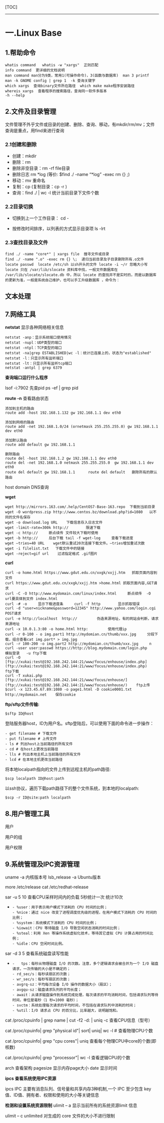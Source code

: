 [TOC]



------

# 一.Linux Base

## 1.帮助命令

```
whatis command   whatis -w "xargs"  正则匹配
info command  更详细的文档说明
man command man分为9类，常用1(可操作命令)，3(函数与数据库)  man 3 printf
man -k GNOME config | grep 1  -k 查询关键字
which xargs  查询binary文件所在路径  which make make程序安装路径
whereis xargs  查看程序的搜索路径，查询同一软件多版本
-h --help 

```

## 2.文件及目录管理

文件管理不外乎文件或目录的创建、删除、查询、移动，有mkdir/rm/mv；文件查询是重点，用find来进行查询

### 2.1创建和删除

- 创建：mkdir
- 删除：rm
- 删除非空目录：rm -rf file目录
- 删除日志 rm *log (等价: $find ./ -name “*log” -exec rm {} ;)
- 移动：mv  重命名
- 复制：cp (复制目录：cp -r )
- 查询：find ./ | wc -l    统计当前目录下文件个数

### 2.2目录切换

- 切换到上一个工作目录： cd -

- 按修改时间排序，以列表的方式显示目录项 ls -lrt  

### 2.3查找目录及文件

```
find ./ -name "core*" | xargs file  搜寻文件或目录
find ./ -name ".o" -exec rm {} \;  递归当前目录及子目录删除所有.o文件
locate passwd  locate /etc/sh 以sh开头的文件 locate -i ~/r 忽略大小写
locate 只在 /var/lib/slocate 资料库中找，一般文件数据库在 /var/lib/slocate/slocate.db 中，所以 locate 的查找并不是实时的，而是以数据库的更新为准，一般是系统自己维护，也可以手工升级数据库 ，命令为：
```



## 文本处理

## 7.网络工具

**netstat** 显示各种网络相关信息

```
netstat -anp：显示系统端口使用情况
netstat -nupl：UDP类型的端口
netstat -ntpl：TCP类型的端口
netstat -na|grep ESTABLISHED|wc -l：统计已连接上的，状态为"established"
netstat -l：只显示所有监听端口
netstat -lt：只显示所有监听tcp端口
netstat -antpl | grep 6379   
```

**查询端口运行什么程序**

lsof -i:7902 先查pid     ps -ef | grep pid 

**route -n**   查看路由状态

```
添加到主机的路由
route add -host 192.168.1.132 gw 192.168.1.1 dev eth0

添加到网络的路由
route add -net 192.168.1.0/24 (ornetmask 255.255.255.0) gw 192.168.1.1 dev eth0

添加默认路由
route add default gw 192.168.1.1

删除路由
route del -host 192.168.1.2 gw 192.168.1.1 dev eth0
route del -net 192.168.1.0 netmask 255.255.255.0  gw 192.168.1.1 dev eth0
route del default gw 192.168.1.1      route del default   删除所有的默认路由
```

host domain    DNS查询

**wget** 

```
wget http://mirrors.163.com/.help/CentOS7-Base-163.repo  下载到当前目录
wget -O wordpress.zip http://www.centos.bz/download.php?id=1080   以不同的文件名保存
wget -o download.log URL    下载信息存入日志文件
wget -limit-rate=300k http://        限速下载
wget -c http://     断点续传 文件较大下载时使用
wget -b http://     后台下载 tail -f wget-log     查看下载进度
wget –tries=40 URL    wget默认重试20次连接下载文件。–tries增加重试次数
wget -i filelist.txt   下载文件中的链接
wget -reject=gif url    过滤指定格式 .gif图片

```

**curl**

```
curl -o home.html https://www.gdut.edu.cn/xxgk/xxjj.htm   抓取页面内容到文件
curl https://www.gdut.edu.cn/xxgk/xxjj.htm >home.html 抓取页面内容,GET请求
curl -C -O http://www.mydomain.com/linux/index.html     断点续传  -O url要具体到文件 index.html
curl -# -o     显示下载进度条     curl -f http        显示抓取错误
curl -d "user=nickname&password=12345" http://www.yahoo.com/login.cgi   POST请求
curl -e http://localhost  http://         伪造来源地址，有的网站会判断，请求来源地址
curl -x 10.0.1.3:80 -o home.html http:         使用代理ip
curl -r 0-100 - o img.part1 http://mydomian.cn/thumb/xxx.jpg     分段下载，组合查看cat img.part* > img.jpg
curl -r 100-200 -o img.part2 http://mydomian.cn/thumb/xxx.jpg     n
curl -user user:passwd https://http://blog.mydomain.com/login.php     模拟登录   -u ftp下载
curl -O [ftp://xukai:test@192.168.242.144:21/www/focus/enhouse/index.php](ftp://xukai:test@192.168.242.144:21/www/focus/enhouse/index.php)    ftp下载
curl -T xukai.php [ftp://xukai:test@192.168.242.144:21/www/focus/enhouse/](ftp://xukai:test@192.168.242.144:21/www/focus/enhouse/)    ftp上传
$curl -x 123.45.67.89:1080 -o page1.html -D cookie0001.txt http://mydomain.net    保存cookie
```

**ftp/sftp文件传输:**

```
$sftp ID@host
```

登陆服务器host，ID为用户名。sftp登陆后，可以使用下面的命令进一步操作：

```
- get filename # 下载文件
- put filename # 上传文件
- ls # 列出host上当前路径的所有文件
- cd # 在host上更改当前路径
- lls # 列出本地主机上当前路径的所有文件
- lcd # 在本地主机更改当前路径
```

将本地localpath指向的文件上传到远程主机的path路径:

```
$scp localpath ID@host:path
```

以ssh协议，遍历下载path路径下的整个文件系统，到本地的localpath:

```
$scp -r ID@site:path localpath
```

## 8.用户管理工具

用户

用户的组

用户权限

## 9.系统管理及IPC资源管理

uname -a   内核版本号     lsb_release -a   Ubuntu版本

more /etc/release   cat /etc/redhat-release

sar -u 5 10     查看CPU采样时间内的负载   5秒统计一次 统计10次  

- ```
  - %user：用于表示用户模式下消耗的 CPU 时间的比例；
  - %nice：通过 nice 改变了进程调度优先级的进程，在用户模式下消耗的 CPU 时间的比例；
  - %system：系统模式下消耗的 CPU 时间的比例；
  - %iowait：CPU 等待磁盘 I/O 导致空闲状态消耗的时间比例；
  - %steal：利用 Xen 等操作系统虚拟化技术，等待其它虚拟 CPU 计算占用的时间比例；
  - %idle：CPU 空闲时间比例。
  ```

  

sar -d 3 5    查看系统磁盘读写性能

- ```
  -   tps：每秒从物理磁盘 I/O 的次数。注意，多个逻辑请求会被合并为一个 I/O 磁盘请求，一次传输的大小是不确定的；
  - rd_sec/s：每秒读扇区的次数；
  - wr_sec/s：每秒写扇区的次数；
  - avgrq-sz：平均每次设备 I/O 操作的数据大小（扇区）；
  - avgqu-sz：磁盘请求队列的平均长度；
  - await：从请求磁盘操作到系统完成处理，每次请求的平均消耗时间，包括请求队列等待时间，单位是毫秒（1 秒=1000 毫秒）；
  - svctm：系统处理每次请求的平均时间，不包括在请求队列中消耗的时间；
  - %util：I/O 请求占 CPU 的百分比，比率越大，说明越饱和。
  
  ```

cat /proc/cpuinfo | grep name | cut -f2 -d: | uniq -c       查看CPU信息（型号）

cat /proc/cpuinfo| grep "physical id"| sort| uniq| wc -l     # 查看物理CPU个数

cat /proc/cpuinfo| grep "cpu cores"| uniq     查看每个物理CPU中core的个数(即核数)

cat /proc/cpuinfo| grep "processor"| wc -l      查看逻辑CPU的个数

arch  查看架构       pagesize  显示内存page大小     date  显示时间

**ipcs  查看系统使用IPC资源**

ipcs        IPC 主要有消息队列、信号量和共享内存3种机制,一个 IPC 至少包含 key值、ID值、拥有者、权限和使用的大小等关键信息

**检测和设置系统资源限制**
ulimit – a      显示当前所有的系统资源limit 信息

ulimit – c unlimited     对生成的 core 文件的大小不进行限制













